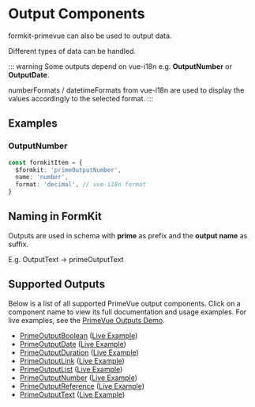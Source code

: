 # Output Components

formkit-primevue can also be used to output data.

Different types of data can be handled.

::: warning
Some outputs depend on vue-i18n e.g. **OutputNumber** or **OutputDate**.

numberFormats / datetimeFormats from vue-i18n are used to display the values accordingly to the selected format.
:::

## Examples

### OutputNumber

```ts
const formkitItem = {
  $formkit: 'primeOutputNumber',
  name: 'number',
  format: 'decimal', // vue-i18n format
}
```

## Naming in FormKit
Outputs are used in schema with **prime** as prefix and the **output name** as suffix.

E.g. OutputText -> primeOutputText

## Supported Outputs

Below is a list of all supported PrimeVue output components. Click on a component name to view its full documentation and usage examples. For live examples, see the [PrimeVue Outputs Demo](https://formkit-primevue.netlify.app/outputs/).

- [PrimeOutputBoolean](../component/PrimeOutputBoolean.md) ([Live Example](https://formkit-primevue.netlify.app/outputs/outputboolean))
- [PrimeOutputDate](../component/PrimeOutputDate.md) ([Live Example](https://formkit-primevue.netlify.app/outputs/outputdate))
- [PrimeOutputDuration](../component/PrimeOutputDuration.md) ([Live Example](https://formkit-primevue.netlify.app/outputs/outputduration))
- [PrimeOutputLink](../component/PrimeOutputLink.md) ([Live Example](https://formkit-primevue.netlify.app/outputs/outputlink))
- [PrimeOutputList](../component/PrimeOutputList.md) ([Live Example](https://formkit-primevue.netlify.app/outputs/outputlist))
- [PrimeOutputNumber](../component/PrimeOutputNumber.md) ([Live Example](https://formkit-primevue.netlify.app/outputs/outputnumber))
- [PrimeOutputReference](../component/PrimeOutputReference.md) ([Live Example](https://formkit-primevue.netlify.app/outputs/outputreference))
- [PrimeOutputText](../component/PrimeOutputText.md) ([Live Example](https://formkit-primevue.netlify.app/outputs/outputtext))

<DisplayOutputComponents />
